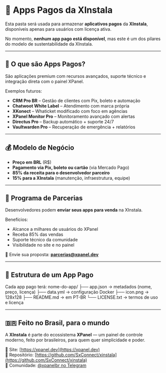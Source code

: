 # 💼 Apps Pagos da XInstala

Esta pasta será usada para armazenar **aplicativos pagos** da **XInstala**, disponíveis apenas para usuários com licença ativa.

No momento, **nenhum app pago está disponível**, mas este é um dos pilares do modelo de sustentabilidade da XInstala.

---

## 🚀 O que são Apps Pagos?

São aplicações premium com recursos avançados, suporte técnico e integração direta com o painel XPanel.

Exemplos futuros:
- **CRM Pro BR** – Gestão de clientes com Pix, boleto e automação
- **Chatwoot White Label** – Atendimento com marca própria
- **XKonect** – Whaticket modificado com foco em agências
- **XPanel Monitor Pro** – Monitoramento avançado com alertas
- **Directus Pro** – Backup automático + suporte 24/7
- **Vaultwarden Pro** – Recuperação de emergência + relatórios

---

## 💰 Modelo de Negócio

- **Preço em BRL** (R$)
- **Pagamento via Pix, boleto ou cartão** (via Mercado Pago)
- **85% da receita para o desenvolvedor parceiro**
- **15% para a XInstala** (manutenção, infraestrutura, equipe)

---

## 🤝 Programa de Parcerias

Desenvolvedores podem **enviar seus apps para venda** na XInstala.

Benefícios:
- Alcance a milhares de usuários do XPanel
- Receba 85% das vendas
- Suporte técnico da comunidade
- Visibilidade no site e no painel

📩 Envie sua proposta: **parcerias@xpanel.dev**

---

## 📁 Estrutura de um App Pago

Cada app pago terá:
nome-do-app/
├── app.json → metadados (nome, preço, licença)
├── data.yml → configuração Docker
├── icon.png → 128x128
├── README.md → em PT-BR
└── LICENSE.txt → termos de uso e licença

---

## 🇧🇷 Feito no Brasil, para o mundo

A **XInstala** é parte do ecossistema **XPanel** — um painel de controle moderno, feito por brasileiros, para quem quer simplicidade e poder.

🔗 Site: [https://xpanel.dev](https://xpanel.dev)  
🐙 Repositório: [https://github.com/SxConnect/xinstala](https://github.com/SxConnect/xinstala)  
💬 Comunidade: [@xpanelbr no Telegram](https://t.me/xpanelbr)